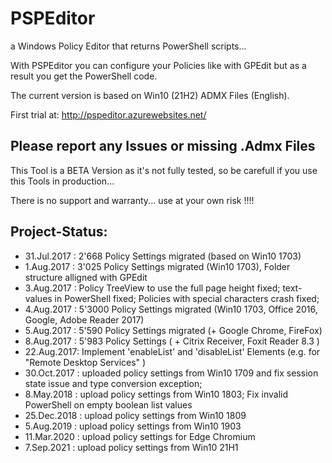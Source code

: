 # PSPEditor
a Windows Policy Editor that returns PowerShell scripts... 

With PSPEditor you can configure your Policies like with GPEdit but as a result you get the PowerShell code.

The current version is based on Win10 (21H2) ADMX Files (English).

First trial at: http://pspeditor.azurewebsites.net/

## Please report any Issues or missing .Admx Files
This Tool is a BETA Version as it's not fully tested, so be carefull if you use this Tools in production...

There is no support and warranty... use at your own risk !!!!

## Project-Status:
* 31.Jul.2017 : 2'668 Policy Settings migrated (based on Win10 1703)
* 1.Aug.2017 :  3'025 Policy Settings migrated (Win10 1703), Folder structure alligned with GPEdit
* 3.Aug.2017 : Policy TreeView to use the full page height fixed; text-values in PowerShell fixed; Policies with special characters crash fixed;
* 4.Aug.2017 : 5'3000 Policy Settings migrated (Win10 1703, Office 2016, Google, Adobe Reader 2017)
* 5.Aug.2017 : 5'590 Policy Settings migrated (+ Google Chrome, FireFox)
* 8.Aug.2017 : 5'983 Policy Settings ( + Citrix Receiver, Foxit Reader 8.3 )
* 22.Aug.2017: Implement 'enableList' and 'disableList' Elements (e.g. for "Remote Desktop Services" )
* 30.Oct.2017 : uploaded policy settings from Win10 1709 and fix session state issue and type conversion exception;
* 8.May.2018 : upload policy settings from Win10 1803; Fix invalid PowerShell on empty boolean list values
* 25.Dec.2018 : upload policy settings from Win10 1809
* 5.Aug.2019 : upload policy settings from Win10 1903
* 11.Mar.2020 : upload policy settings for Edge Chromium
* 7.Sep.2021 : upload policy settings from Win10 21H1
